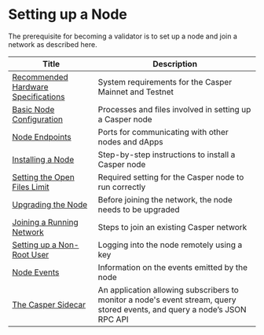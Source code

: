 # Setting up a Node

The prerequisite for becoming a validator is to set up a node and join a network as described here.

| Title                                                                           | Description                 |
| ----------------------------------------------------------- | ----------------------------------------------- |
|[Recommended Hardware Specifications](./hardware.md) | System requirements for the Casper Mainnet and Testnet |
|[Basic Node Configuration](./basic-node-configuration.md) | Processes and files involved in setting up a Casper node |
|[Node Endpoints](./node-endpoints.md) | Ports for communicating with other nodes and dApps |
|[Installing a Node](./install-node.md) | Step-by-step instructions to install a Casper node |
|[Setting the Open Files Limit](./open-files.md) | Required setting for the Casper node to run correctly |
|[Upgrading the Node](./upgrade.md) | Before joining the network, the node needs to be upgraded |
|[Joining a Running Network](./joining.md) | Steps to join an existing Casper network |
|[Setting up a Non-Root User](./non-root-user.md) | Logging into the node remotely using a key |
|[Node Events](./node-events.md) | Information on the events emitted by the node |
|[The Casper Sidecar](./casper-sidecar.md) | An application allowing subscribers to monitor a node's event stream, query stored events, and query a node’s JSON RPC API |